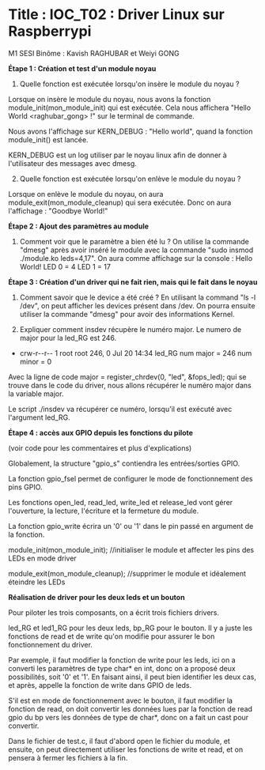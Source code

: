 # Title : IOC_T02 : **Driver Linux sur Raspberrypi**
M1 SESI
Binôme : Kavish RAGHUBAR et Weiyi GONG

**Étape 1 : Création et test d'un module noyau**
1. Quelle fonction est exécutée lorsqu'on insère le module du noyau ? 

Lorsque on insère le module du noyau, nous avons la fonction module_init(mon_module_init) qui est exécutée. Cela nous affichera "Hello World <raghubar_gong> !" sur le terminal de commande.

Nous avons l'affichage sur KERN_DEBUG : "Hello world", quand la fonction module_init() est lancée.

KERN_DEBUG est un log utiliser par le noyau linux afin de  donner à l'utilisateur des messages avec dmesg.

2. Quelle fonction est exécutée lorsqu'on enlève le module du noyau ?

Lorsque on enlève le module du noyau, on aura module_exit(mon_module_cleanup) qui sera exécutée. Donc on aura l'affichage : "Goodbye World!"



**Étape 2 : Ajout des paramètres au module**
1. Comment voir que le paramètre a bien été lu ?
On utilise la commande "dmesg" après avoir inséré le module avec la commande "sudo insmod ./module.ko leds=4,17".
On aura comme affichage sur la console : 
Hello World!
LED 0 = 4
LED 1 = 17


**Étape 3 : Création d'un driver qui ne fait rien, mais qui le fait dans le noyau**

1. Comment savoir que le device a été créé ?
En utilisant la command "ls -l /dev", on peut afficher les devices présent dans /dev. On pourra ensuite utiliser la commande "dmesg" pour avoir des informations Kernel.

2. Expliquer comment insdev récupère le numéro major.
Le numero de major pour la led_RG est 246.
* crw-r--r-- 1 root root    246,   0 Jul 20 14:34 led_RG
num major = 246
num minor = 0

Avec la ligne de code 
major = register_chrdev(0, "led", &fops_led);
qui se trouve dans le code du driver, nous allons récupérer le numéro major dans la variable major. 

Le script ./insdev va récupérer ce numéro, lorsqu'il est exécuté avec l'argument led_RG.


**Étape 4 : accès aux GPIO depuis les fonctions du pilote**

(voir code pour les commentaires et plus d'explications)

Globalement, la structure "gpio_s" contiendra les entrées/sorties GPIO. 

La fonction gpio_fsel permet de configurer le mode de fonctionnement des pins GPIO.

Les fonctions open_led, read_led, write_led et release_led vont gérer l'ouverture, la lecture, l'écriture et la fermeture du module.

La fonction gpio_write écrira un '0' ou '1' dans le pin passé en argument de la fonction.

module_init(mon_module_init); //initialiser le module et affecter les pins des LEDs en mode driver

module_exit(mon_module_cleanup); //supprimer le module et idéalement éteindre les LEDs



**Réalisation de driver pour les deux leds et un bouton**

Pour piloter les trois composants, on a écrit trois fichiers drivers.

led_RG et led1_RG pour les deux leds, bp_RG pour le bouton. Il y a juste les fonctions de read et de write qu'on modifie pour assurer le bon fonctionnement du driver.

Par exemple, il faut modifier la fonction de write pour les leds, ici on a converti les paramètres de type char* en int, donc on a proposé deux possibilités, soit '0' et '1'. En faisant ainsi, il peut bien identifier les deux cas, et après, appelle la fonction de write dans GPIO de leds.

S'il est en mode de fonctionnement avec le bouton, il faut modifier la fonction de read, on doit convertir les données lues par la fonction de read gpio du bp vers les données de type de char*, donc on a fait un cast pour convertir.

Dans le fichier de test.c, il faut d'abord open le fichier du module, et ensuite, on peut directement utiliser les fonctions de write et read, et on pensera à fermer les fichiers à la fin.
